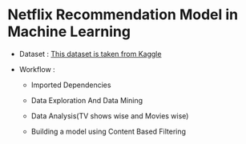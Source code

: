 # Netflix Recommendation Model in Machine Learning

* Dataset : <a href = "https://github.com/sreelakshmig009/DS-Olympus-/blob/netflix_recommendation/machineLearning/netflixSeriesAndMoviesRecommendationSystem/netflix_titles.csv" >This dataset is taken from Kaggle</a>
  
* Workflow :
    
    * Imported Dependencies
  
    * Data Exploration And Data Mining
  
    * Data Analysis(TV shows wise and Movies wise)
  
    * Building a model using Content Based Filtering
